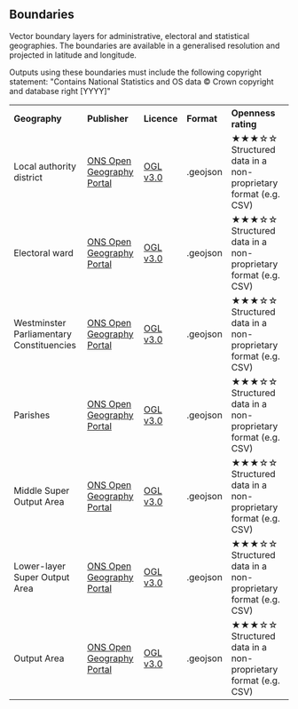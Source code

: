 ## Boundaries

Vector boundary layers for administrative, electoral and statistical geographies. The boundaries are available in a generalised resolution and projected in latitude and longitude.    

Outputs using these boundaries must include the following copyright statement: "Contains National Statistics and OS data © Crown copyright and database right [YYYY]"     

 <table>
  <tr>
    <th align="left">Geography</th>
    <th align="left">Publisher</th>
    <th align="left">Licence</th>
    <th align="left">Format</th>
    <th align="left">Openness rating</th>
  </tr>
  <tr>
    <td>Local authority district</td>
    <td><a href="https://geoportal.statistics.gov.uk/">ONS Open Geography Portal</a></td>
    <td><a href="http://www.nationalarchives.gov.uk/doc/open-government-licence/version/3/">OGL v3.0</a></td>
    <td>.geojson</td>
    <td>&#9733&#9733&#9733&#9734&#9734&nbsp; Structured data in a non-proprietary format (e.g. CSV)</td>
  </tr>
  <tr>
    <td>Electoral ward</td>
    <td><a href="https://geoportal.statistics.gov.uk/">ONS Open Geography Portal</a></td>
    <td><a href="http://www.nationalarchives.gov.uk/doc/open-government-licence/version/3/">OGL v3.0</a></td>
    <td>.geojson</td>
    <td>&#9733&#9733&#9733&#9734&#9734&nbsp; Structured data in a non-proprietary format (e.g. CSV)</td>
  </tr>
  <tr>
    <td>Westminster Parliamentary Constituencies</td>
    <td><a href="https://geoportal.statistics.gov.uk/">ONS Open Geography Portal</a></td>
    <td><a href="http://www.nationalarchives.gov.uk/doc/open-government-licence/version/3/">OGL v3.0</a></td>
    <td>.geojson</td>
    <td>&#9733&#9733&#9733&#9734&#9734&nbsp; Structured data in a non-proprietary format (e.g. CSV)</td>
  </tr>
  <tr>
    <td>Parishes</td>
    <td><a href="https://geoportal.statistics.gov.uk/">ONS Open Geography Portal</a></td>
    <td><a href="http://www.nationalarchives.gov.uk/doc/open-government-licence/version/3/">OGL v3.0</a></td>
    <td>.geojson</td>
    <td>&#9733&#9733&#9733&#9734&#9734&nbsp; Structured data in a non-proprietary format (e.g. CSV)</td>
  </tr>
  <tr>
    <td>Middle Super Output Area</td>
    <td><a href="https://geoportal.statistics.gov.uk/">ONS Open Geography Portal</a></td>
    <td><a href="http://www.nationalarchives.gov.uk/doc/open-government-licence/version/3/">OGL v3.0</a></td>
    <td>.geojson</td>
    <td>&#9733&#9733&#9733&#9734&#9734&nbsp; Structured data in a non-proprietary format (e.g. CSV)</td>
  </tr>
<tr>
    <td>Lower-layer Super Output Area</td>
    <td><a href="https://geoportal.statistics.gov.uk/">ONS Open Geography Portal</a></td>
    <td><a href="http://www.nationalarchives.gov.uk/doc/open-government-licence/version/3/">OGL v3.0</a></td>
    <td>.geojson</td>
    <td>&#9733&#9733&#9733&#9734&#9734&nbsp; Structured data in a non-proprietary format (e.g. CSV)</td>
  </tr>
<tr>
    <td>Output Area</td>
    <td><a href="https://geoportal.statistics.gov.uk/">ONS Open Geography Portal</a></td>
    <td><a href="http://www.nationalarchives.gov.uk/doc/open-government-licence/version/3/">OGL v3.0</a></td>
    <td>.geojson</td>
    <td>&#9733&#9733&#9733&#9734&#9734&nbsp; Structured data in a non-proprietary format (e.g. CSV)</td>
  </tr>
  </table> 
